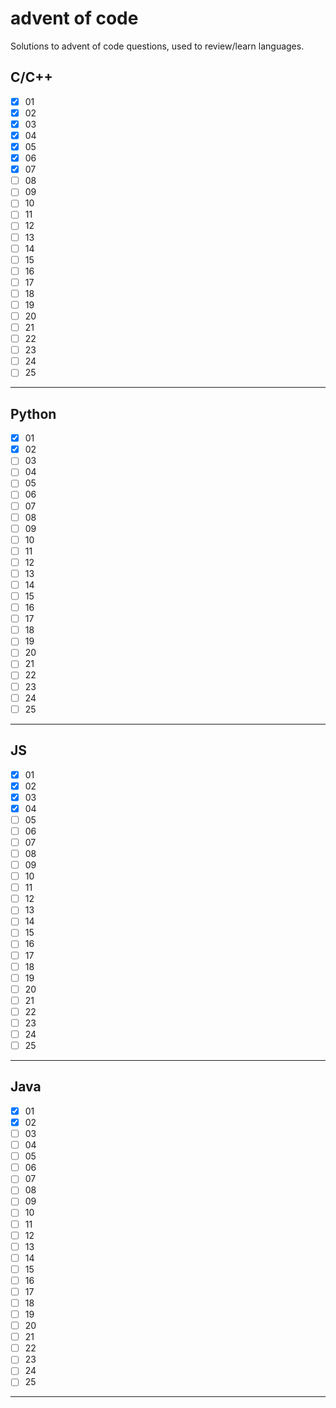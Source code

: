 # advent of code

Solutions to advent of code questions, used to review/learn languages.

## C/C++

- [x] 01
- [x] 02
- [x] 03
- [x] 04
- [x] 05
- [x] 06
- [x] 07
- [ ] 08
- [ ] 09
- [ ] 10
- [ ] 11
- [ ] 12
- [ ] 13
- [ ] 14
- [ ] 15
- [ ] 16
- [ ] 17
- [ ] 18
- [ ] 19
- [ ] 20
- [ ] 21
- [ ] 22
- [ ] 23
- [ ] 24
- [ ] 25

---

## Python

- [x] 01
- [x] 02
- [ ] 03
- [ ] 04
- [ ] 05
- [ ] 06
- [ ] 07
- [ ] 08
- [ ] 09
- [ ] 10
- [ ] 11
- [ ] 12
- [ ] 13
- [ ] 14
- [ ] 15
- [ ] 16
- [ ] 17
- [ ] 18
- [ ] 19
- [ ] 20
- [ ] 21
- [ ] 22
- [ ] 23
- [ ] 24
- [ ] 25

---

## JS

- [x] 01
- [x] 02
- [x] 03
- [x] 04
- [ ] 05
- [ ] 06
- [ ] 07
- [ ] 08
- [ ] 09
- [ ] 10
- [ ] 11
- [ ] 12
- [ ] 13
- [ ] 14
- [ ] 15
- [ ] 16
- [ ] 17
- [ ] 18
- [ ] 19
- [ ] 20
- [ ] 21
- [ ] 22
- [ ] 23
- [ ] 24
- [ ] 25

---

## Java

- [x] 01
- [x] 02
- [ ] 03
- [ ] 04
- [ ] 05
- [ ] 06
- [ ] 07
- [ ] 08
- [ ] 09
- [ ] 10
- [ ] 11
- [ ] 12
- [ ] 13
- [ ] 14
- [ ] 15
- [ ] 16
- [ ] 17
- [ ] 18
- [ ] 19
- [ ] 20
- [ ] 21
- [ ] 22
- [ ] 23
- [ ] 24
- [ ] 25

---
